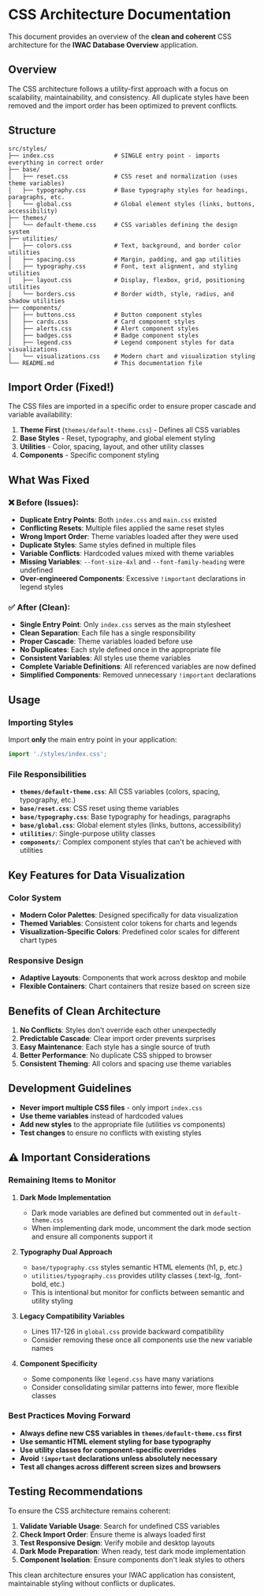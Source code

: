 # CSS Architecture Documentation

This document provides an overview of the **clean and coherent** CSS architecture for the **IWAC Database Overview** application.

## Overview

The CSS architecture follows a utility-first approach with a focus on scalability, maintainability, and consistency. All duplicate styles have been removed and the import order has been optimized to prevent conflicts.

## Structure

```
src/styles/
├── index.css                 # SINGLE entry point - imports everything in correct order
├── base/
│   ├── reset.css             # CSS reset and normalization (uses theme variables)
│   ├── typography.css        # Base typography styles for headings, paragraphs, etc.
│   └── global.css            # Global element styles (links, buttons, accessibility)
├── themes/
│   └── default-theme.css     # CSS variables defining the design system
├── utilities/
│   ├── colors.css            # Text, background, and border color utilities
│   ├── spacing.css           # Margin, padding, and gap utilities
│   ├── typography.css        # Font, text alignment, and styling utilities
│   ├── layout.css            # Display, flexbox, grid, positioning utilities
│   └── borders.css           # Border width, style, radius, and shadow utilities
├── components/
│   ├── buttons.css           # Button component styles
│   ├── cards.css             # Card component styles
│   ├── alerts.css            # Alert component styles
│   ├── badges.css            # Badge component styles
│   ├── legend.css            # Legend component styles for data visualizations
│   └── visualizations.css    # Modern chart and visualization styling
└── README.md                 # This documentation file
```

## Import Order (Fixed!)

The CSS files are imported in a specific order to ensure proper cascade and variable availability:

1. **Theme First** (`themes/default-theme.css`) - Defines all CSS variables
2. **Base Styles** - Reset, typography, and global element styling
3. **Utilities** - Color, spacing, layout, and other utility classes  
4. **Components** - Specific component styling

## What Was Fixed

### ❌ Before (Issues):
- **Duplicate Entry Points**: Both `index.css` and `main.css` existed
- **Conflicting Resets**: Multiple files applied the same reset styles
- **Wrong Import Order**: Theme variables loaded after they were used
- **Duplicate Styles**: Same styles defined in multiple files
- **Variable Conflicts**: Hardcoded values mixed with theme variables
- **Missing Variables**: `--font-size-4xl` and `--font-family-heading` were undefined
- **Over-engineered Components**: Excessive `!important` declarations in legend styles

### ✅ After (Clean):
- **Single Entry Point**: Only `index.css` serves as the main stylesheet
- **Clean Separation**: Each file has a single responsibility
- **Proper Cascade**: Theme variables loaded before use
- **No Duplicates**: Each style defined once in the appropriate file
- **Consistent Variables**: All styles use theme variables
- **Complete Variable Definitions**: All referenced variables are now defined
- **Simplified Components**: Removed unnecessary `!important` declarations

## Usage

### Importing Styles

Import **only** the main entry point in your application:

```javascript
import './styles/index.css';
```

### File Responsibilities

- **`themes/default-theme.css`**: All CSS variables (colors, spacing, typography, etc.)
- **`base/reset.css`**: CSS reset using theme variables
- **`base/typography.css`**: Base typography for headings, paragraphs
- **`base/global.css`**: Global element styles (links, buttons, accessibility)
- **`utilities/`**: Single-purpose utility classes
- **`components/`**: Complex component styles that can't be achieved with utilities

## Key Features for Data Visualization

### Color System
- **Modern Color Palettes**: Designed specifically for data visualization
- **Themed Variables**: Consistent color tokens for charts and legends
- **Visualization-Specific Colors**: Predefined color scales for different chart types

### Responsive Design
- **Adaptive Layouts**: Components that work across desktop and mobile
- **Flexible Containers**: Chart containers that resize based on screen size

## Benefits of Clean Architecture

1. **No Conflicts**: Styles don't override each other unexpectedly
2. **Predictable Cascade**: Clear import order prevents surprises
3. **Easy Maintenance**: Each style has a single source of truth
4. **Better Performance**: No duplicate CSS shipped to browser
5. **Consistent Theming**: All colors and spacing use theme variables

## Development Guidelines

- **Never import multiple CSS files** - only import `index.css`
- **Use theme variables** instead of hardcoded values
- **Add new styles** to the appropriate file (utilities vs components)
- **Test changes** to ensure no conflicts with existing styles

## ⚠️ **Important Considerations**

### Remaining Items to Monitor

1. **Dark Mode Implementation**
   - Dark mode variables are defined but commented out in `default-theme.css`
   - When implementing dark mode, uncomment the dark mode section and ensure all components support it

2. **Typography Dual Approach**
   - `base/typography.css` styles semantic HTML elements (h1, p, etc.)
   - `utilities/typography.css` provides utility classes (.text-lg, .font-bold, etc.)
   - This is intentional but monitor for conflicts between semantic and utility styling

3. **Legacy Compatibility Variables**
   - Lines 117-126 in `global.css` provide backward compatibility
   - Consider removing these once all components use the new variable names

4. **Component Specificity**
   - Some components like `legend.css` have many variations
   - Consider consolidating similar patterns into fewer, more flexible classes

### Best Practices Moving Forward

- **Always define new CSS variables in `themes/default-theme.css` first**
- **Use semantic HTML element styling for base typography**
- **Use utility classes for component-specific overrides**
- **Avoid `!important` declarations unless absolutely necessary**
- **Test all changes across different screen sizes and browsers**

## Testing Recommendations

To ensure the CSS architecture remains coherent:

1. **Validate Variable Usage**: Search for undefined CSS variables
2. **Check Import Order**: Ensure theme is always loaded first
3. **Test Responsive Design**: Verify mobile and desktop layouts
4. **Dark Mode Preparation**: When ready, test dark mode implementation
5. **Component Isolation**: Ensure components don't leak styles to others

This clean architecture ensures your IWAC application has consistent, maintainable styling without conflicts or duplicates.
